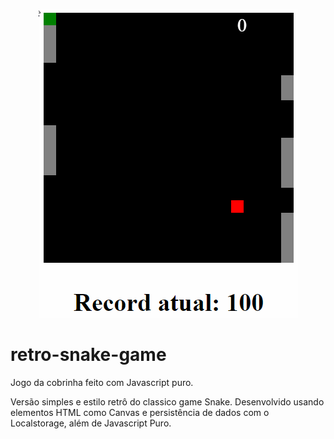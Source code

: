 

<p align="center">
  <img src="snake.gif">
</p>


# retro-snake-game

Jogo da cobrinha feito com Javascript puro.

Versão simples e estilo retrô do classico game Snake. Desenvolvido usando elementos HTML como Canvas e persistência de dados com o Localstorage, além de Javascript Puro.   
